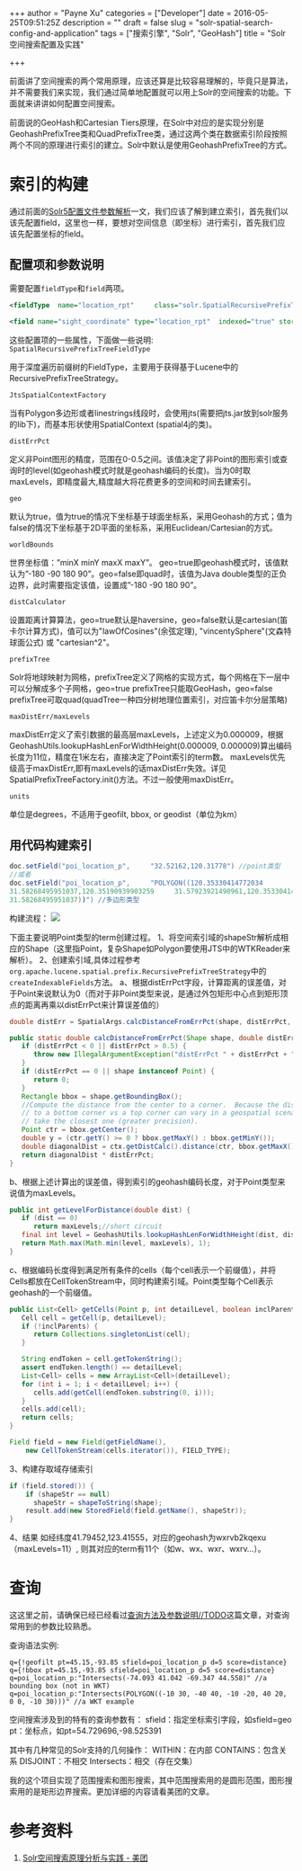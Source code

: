 +++
author = "Payne Xu"
categories = ["Developer"]
date = 2016-05-25T09:51:25Z
description = ""
draft = false
slug = "solr-spatial-search-config-and-application"
tags = ["搜索引擎", "Solr", "GeoHash"]
title = "Solr空间搜索配置及实践"

+++



前面讲了空间搜索的两个常用原理，应该还算是比较容易理解的，毕竟只是算法，并不需要我们来实现，我们通过简单地配置就可以用上Solr的空间搜索的功能。下面就来讲讲如何配置空间搜索。

<!--more-->

前面说的GeoHash和Cartesian Tiers原理，在Solr中对应的是实现分别是GeohashPrefixTree类和QuadPrefixTree类，通过这两个类在数据索引阶段按照两个不同的原理进行索引的建立。Solr中默认是使用GeohashPrefixTree的方式。

# 索引的构建
通过前面的[Solr5配置文件参数解析](/2016/05/20/the-detail-about-parameters-of-solr5-config-files/)一文，我们应该了解到建立索引，首先我们以该先配置field，这里也一样，要想对空间信息（即坐标）进行索引，首先我们应该先配置坐标的field。

## 配置项和参数说明
需要配置`fieldType`和`field`两项。

```xml
<fieldType  name="location_rpt"     class="solr.SpatialRecursivePrefixTreeFieldType" spatialContextFactory="com.spatial4j.core.context.jts.JtsSpatialContextFactory" distErrPct="0.025" maxDistErr="0.000009" units="degrees"/>

<field name="sight_coordinate" type="location_rpt"  indexed="true" stored="true" multiValued="false" />
```
这些配置项的一些属性，下面做一些说明:
`SpatialRecursivePrefixTreeFieldType`

用于深度遍历前缀树的FieldType，主要用于获得基于Lucene中的RecursivePrefixTreeStrategy。

`JtsSpatialContextFactory`

当有Polygon多边形或者linestrings线段时，会使用jts(需要把jts.jar放到solr服务的lib下)，而基本形状使用SpatialContext (spatial4j的类)。

`distErrPct`

定义非Point图形的精度，范围在0-0.5之间。该值决定了非Point的图形索引或查询时的level(如geohash模式时就是geohash编码的长度)。当为0时取maxLevels，即精度最大,精度越大将花费更多的空间和时间去建索引。

`geo`

默认为true，值为true的情况下坐标基于球面坐标系，采用Geohash的方式；值为false的情况下坐标基于2D平面的坐标系，采用Euclidean/Cartesian的方式。

`worldBounds`

世界坐标值：”minX minY maxX maxY”。 geo=true即geohash模式时，该值默认为”-180 -90 180 90”。geo=false即quad时，该值为Java double类型的正负边界，此时需要指定该值，设置成”-180 -90 180 90”。

`distCalculator`

设置距离计算算法，geo=true默认是haversine，geo=false默认是cartesian(笛卡尔计算方式)，值可以为"lawOfCosines"(余弦定理), "vincentySphere"(文森特球面公式) 或 "cartesian^2"。

`prefixTree`

Solr将地球映射为网格，prefixTree定义了网格的实现方式，每个网格在下一层中可以分解成多个子网格，geo=true prefixTree只能取GeoHash，geo=false prefixTree可取quad(quadTree一种四分树地理位置索引，对应笛卡尔分层策略)

`maxDistErr/maxLevels`

maxDistErr定义了索引数据的最高层maxLevels，上述定义为0.000009，根据GeohashUtils.lookupHashLenForWidthHeight(0.000009, 0.000009)算出编码长度为11位，精度在1米左右，直接决定了Point索引的term数。
maxLevels优先级高于maxDistErr,即有maxLevels的话maxDistErr失效。详见SpatialPrefixTreeFactory.init()方法。不过一般使用maxDistErr。

`units`

单位是degrees，不适用于geofilt, bbox, or geodist（单位为km）

## 用代码构建索引

```java
doc.setField("poi_location_p",     "32.52162,120.31778") //point类型
//或者
doc.setField("poi_location_p",     "POLYGON((120.35330414772034    
31.58268495951037,120.35190939903259     31.57923921490961,120.35330414772034    
31.58268495951037))") //多边形类型
```
构建流程：
![](https://storage.blog.fliaping.com/blog/14642322882257.jpg)

下面主要说明Point类型的term创建过程。
1、将空间索引域的shapeStr解析成相应的Shape（这里指Point，复杂Shape如Polygon要使用JTS中的WTKReader来解析）。
2、创建索引域,具体过程参考`org.apache.lucene.spatial.prefix.RecursivePrefixTreeStrategy`中的`createIndexableFields`方法。
a、根据distErrPct字段，计算距离的误差值，对于Point来说默认为0（而对于非Point类型来说，是通过外包矩形中心点到矩形顶点的距离再乘以distErrPct来计算误差值的）

```java
double distErr = SpatialArgs.calcDistanceFromErrPct(shape, distErrPct, ctx);

public static double calcDistanceFromErrPct(Shape shape, double distErrPct, SpatialContext ctx) {
   if (distErrPct < 0 || distErrPct > 0.5) {
      throw new IllegalArgumentException("distErrPct " + distErrPct + " must be between [0 to 0.5]");
   }
   if (distErrPct == 0 || shape instanceof Point) {
      return 0;
   }
   Rectangle bbox = shape.getBoundingBox();
   //Compute the distance from the center to a corner.  Because the distance
   // to a bottom corner vs a top corner can vary in a geospatial scenario,
   // take the closest one (greater precision).
   Point ctr = bbox.getCenter();
   double y = (ctr.getY() >= 0 ? bbox.getMaxY() : bbox.getMinY());
   double diagonalDist = ctx.getDistCalc().distance(ctr, bbox.getMaxX(), y);
   return diagonalDist * distErrPct;
}
```
b、根据上述计算出的误差值，得到索引的geohash编码长度，对于Point类型来说值为maxLevels。

```java
public int getLevelForDistance(double dist) {
   if (dist == 0)
      return maxLevels;//short circuit
   final int level = GeohashUtils.lookupHashLenForWidthHeight(dist, dist);
   return Math.max(Math.min(level, maxLevels), 1);
}
```
c、根据编码长度得到满足所有条件的cells（每个cell表示一个前缀值），并将Cells都放在CellTokenStream中，同时构建索引域。Point类型每个Cell表示geohash的一个前缀值。

```java
public List<Cell> getCells(Point p, int detailLevel, boolean inclParents){
   Cell cell = getCell(p, detailLevel);
   if (!inclParents) {
      return Collections.singletonList(cell);
   }

   String endToken = cell.getTokenString();
   assert endToken.length() == detailLevel;
   List<Cell> cells = new ArrayList<Cell>(detailLevel);
   for (int i = 1; i < detailLevel; i++) {
      cells.add(getCell(endToken.substring(0, i)));
   }
   cells.add(cell);
   return cells;
}

Field field = new Field(getFieldName(),
    new CellTokenStream(cells.iterator()), FIELD_TYPE);
```
3、构建存取域存储索引

```java
if (field.stored()) {
    if (shapeStr == null)
      shapeStr = shapeToString(shape);
    result.add(new StoredField(field.getName(), shapeStr));
}
```
4、结果
如经纬度41.79452,123.41555，对应的geohash为wxrvb2kqexu（maxLevels=11）, 则其对应的term有11个（如w、wx、wxr、wxrv…）。

# 查询
这这里之前，请确保已经已经看过[查询方法及参数说明//TODO]()这篇文章，对查询常用到的参数比较熟悉。

查询语法实例:

```
q={!geofilt pt=45.15,-93.85 sfield=poi_location_p d=5 score=distance}
q={!bbox pt=45.15,-93.85 sfield=poi_location_p d=5 score=distance}
q=poi_location_p:"Intersects(-74.093 41.042 -69.347 44.558)" //a bounding box (not in WKT) 
q=poi_location_p:"Intersects(POLYGON((-10 30, -40 40, -10 -20, 40 20, 0 0, -10 30)))" //a WKT example 
```
空间搜索涉及到的特有的查询参数有：
sfield：指定坐标索引字段，如sfield=geo
pt：坐标点，如pt=54.729696,-98.525391

其中有几种常见的Solr支持的几何操作：
WITHIN：在内部
CONTAINS：包含关系
DISJOINT：不相交
Intersects：相交（存在交集）

我的这个项目实现了范围搜索和图形搜索，其中范围搜索用的是圆形范围，图形搜索用的是矩形边界搜索。更加详细的内容请看美团的文章。

# 参考资料
1. [Solr空间搜索原理分析与实践 - 美团](http://tech.meituan.com/solr-spatial-search.html)

